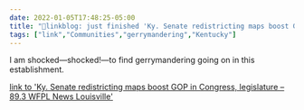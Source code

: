 ```yaml
---
date: 2022-01-05T17:48:25-05:00
title: "🔗linkblog: just finished 'Ky. Senate redistricting maps boost GOP in Congress, legislature – 89.3 WFPL News Louisville'"
tags: ["link","Communities","gerrymandering","Kentucky"]
---
```

I am shocked—shocked!—to find gerrymandering going on in this establishment.
 
[link to 'Ky. Senate redistricting maps boost GOP in Congress, legislature – 89.3 WFPL News Louisville'](https://wfpl.org/ky-senate-redistricting-maps-boost-gop-in-congress-legislature/)

